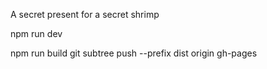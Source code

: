 A secret present for a secret shrimp


npm run dev

npm run build
git subtree push --prefix dist origin gh-pages